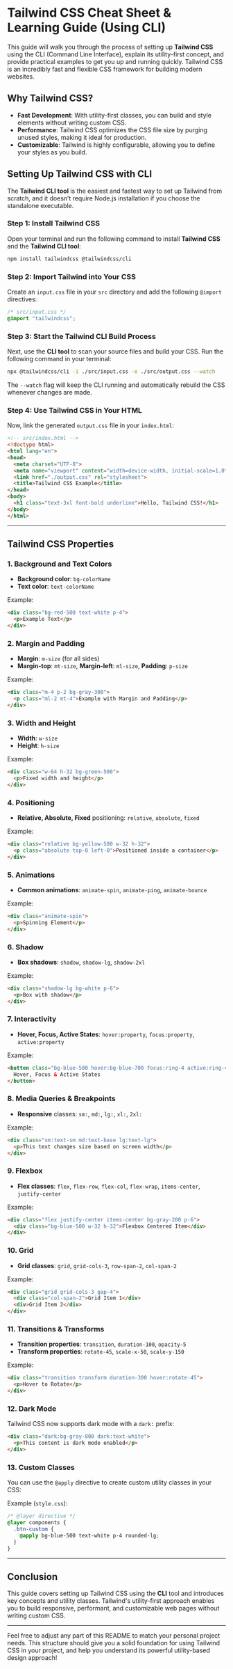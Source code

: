 # **Tailwind CSS Cheat Sheet & Learning Guide (Using CLI)**

This guide will walk you through the process of setting up **Tailwind CSS** using the CLI (Command Line Interface), explain its utility-first concept, and provide practical examples to get you up and running quickly. Tailwind CSS is an incredibly fast and flexible CSS framework for building modern websites.

## **Why Tailwind CSS?**

- **Fast Development**: With utility-first classes, you can build and style elements without writing custom CSS.
- **Performance**: Tailwind CSS optimizes the CSS file size by purging unused styles, making it ideal for production.
- **Customizable**: Tailwind is highly configurable, allowing you to define your styles as you build.

## **Setting Up Tailwind CSS with CLI**

The **Tailwind CLI tool** is the easiest and fastest way to set up Tailwind from scratch, and it doesn’t require Node.js installation if you choose the standalone executable.

### **Step 1: Install Tailwind CSS**

Open your terminal and run the following command to install **Tailwind CSS** and the **Tailwind CLI tool**:
```bash
npm install tailwindcss @tailwindcss/cli
```

### **Step 2: Import Tailwind into Your CSS**

Create an `input.css` file in your `src` directory and add the following `@import` directives:
```css
/* src/input.css */
@import "tailwindcss";
```

### **Step 3: Start the Tailwind CLI Build Process**

Next, use the **CLI tool** to scan your source files and build your CSS. Run the following command in your terminal:
```bash
npx @tailwindcss/cli -i ./src/input.css -o ./src/output.css --watch
```
The `--watch` flag will keep the CLI running and automatically rebuild the CSS whenever changes are made.

### **Step 4: Use Tailwind CSS in Your HTML**

Now, link the generated `output.css` file in your `index.html`:
```html
<!-- src/index.html -->
<!doctype html>
<html lang="en">
<head>
  <meta charset="UTF-8">
  <meta name="viewport" content="width=device-width, initial-scale=1.0">
  <link href="./output.css" rel="stylesheet">
  <title>Tailwind CSS Example</title>
</head>
<body>
  <h1 class="text-3xl font-bold underline">Hello, Tailwind CSS!</h1>
</body>
</html>
```
---

## **Tailwind CSS Properties**

### **1. Background and Text Colors**
- **Background color**: `bg-colorName`
- **Text color**: `text-colorName`

Example:
```html
<div class="bg-red-500 text-white p-4">
  <p>Example Text</p>
</div>
```

### **2. Margin and Padding**
- **Margin**: `m-size` (for all sides)
- **Margin-top**: `mt-size`, **Margin-left**: `ml-size`, **Padding**: `p-size`

Example:
```html
<div class="m-4 p-2 bg-gray-300">
  <p class="ml-2 mt-4">Example with Margin and Padding</p>
</div>
```

### **3. Width and Height**
- **Width**: `w-size`
- **Height**: `h-size`

Example:
```html
<div class="w-64 h-32 bg-green-500">
  <p>Fixed width and height</p>
</div>
```

### **4. Positioning**
- **Relative, Absolute, Fixed** positioning: `relative`, `absolute`, `fixed`

Example:
```html
<div class="relative bg-yellow-500 w-32 h-32">
  <p class="absolute top-0 left-0">Positioned inside a container</p>
</div>
```

### **5. Animations**
- **Common animations**: `animate-spin`, `animate-ping`, `animate-bounce`

Example:
```html
<div class="animate-spin">
  <p>Spinning Element</p>
</div>
```

### **6. Shadow**
- **Box shadows**: `shadow`, `shadow-lg`, `shadow-2xl`

Example:
```html
<div class="shadow-lg bg-white p-6">
  <p>Box with shadow</p>
</div>
```

### **7. Interactivity**
- **Hover, Focus, Active States**: `hover:property`, `focus:property`, `active:property`

Example:
```html
<button class="bg-blue-500 hover:bg-blue-700 focus:ring-4 active:ring-4">
  Hover, Focus & Active States
</button>
```

### **8. Media Queries & Breakpoints**
- **Responsive** classes: `sm:`, `md:`, `lg:`, `xl:`, `2xl:`

Example:
```html
<div class="sm:text-sm md:text-base lg:text-lg">
  <p>This text changes size based on screen width</p>
</div>
```

### **9. Flexbox**
- **Flex classes**: `flex`, `flex-row`, `flex-col`, `flex-wrap`, `items-center`, `justify-center`

Example:
```html
<div class="flex justify-center items-center bg-gray-200 p-6">
  <div class="bg-blue-500 w-32 h-32">Flexbox Centered Item</div>
</div>
```

### **10. Grid**
- **Grid classes**: `grid`, `grid-cols-3`, `row-span-2`, `col-span-2`

Example:
```html
<div class="grid grid-cols-3 gap-4">
  <div class="col-span-2">Grid Item 1</div>
  <div>Grid Item 2</div>
</div>
```

### **11. Transitions & Transforms**
- **Transition properties**: `transition`, `duration-100`, `opacity-5`
- **Transform properties**: `rotate-45`, `scale-x-50`, `scale-y-150`

Example:
```html
<div class="transition transform duration-300 hover:rotate-45">
  <p>Hover to Rotate</p>
</div>
```

### **12. Dark Mode**
Tailwind CSS now supports dark mode with a `dark:` prefix:
```html
<div class="dark:bg-gray-800 dark:text-white">
  <p>This content is dark mode enabled</p>
</div>
```

### **13. Custom Classes**
You can use the `@apply` directive to create custom utility classes in your CSS:

Example (`style.css`):
```css
/* @layer directive */
@layer components {
  .btn-custom {
    @apply bg-blue-500 text-white p-4 rounded-lg;
  }
}
```

---

## **Conclusion**

This guide covers setting up Tailwind CSS using the **CLI** tool and introduces key concepts and utility classes. Tailwind's utility-first approach enables you to build responsive, performant, and customizable web pages without writing custom CSS.

---

Feel free to adjust any part of this README to match your personal project needs. This structure should give you a solid foundation for using Tailwind CSS in your project, and help you understand its powerful utility-based design approach!

